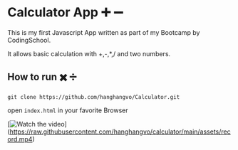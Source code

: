 # Calculator App :heavy_plus_sign: :heavy_minus_sign:
This is my first Javascript App written as part of my Bootcamp by CodingSchool.

It allows basic calculation with +,-,*,/ and two numbers.


## How to run :heavy_multiplication_x: :heavy_division_sign:
`git clone https://github.com/hanghangvo/Calculator.git`

open `index.html`  in your favorite Browser

[![Watch the video](https://raw.githubusercontent.com/hanghangvo/calculator/main/assets/calculator.jpg)]
(https://raw.githubusercontent.com/hanghangvo/calculator/main/assets/record.mp4)



